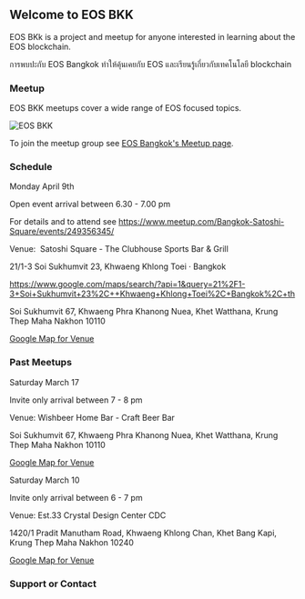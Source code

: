 ## Welcome to EOS BKK
EOS BKk is a project and meetup for anyone interested in learning about the EOS blockchain.

การพบปะกับ EOS Bangkok ทำให้คุ้นเคยกับ EOS และเรียนรู้เกี่ยวกับเทคโนโลยี blockchain

### Meetup

EOS BKK meetups cover a wide range of EOS focused topics.

![EOS BKK](https://secure.meetupstatic.com/photos/event/7/b/e/7/600_467311719.jpeg)

To join the meetup group see [EOS Bangkok's Meetup page](https://meetup.com/eos-bangkok/).

### Schedule

Monday April 9th

Open event arrival between 6.30 - 7.00 pm

For details and to attend see
https://www.meetup.com/Bangkok-Satoshi-Square/events/249356345/

Venue:  Satoshi Square - The Clubhouse Sports Bar & Grill

21/1-3 Soi Sukhumvit 23, Khwaeng Khlong Toei · Bangkok

https://www.google.com/maps/search/?api=1&query=21%2F1-3+Soi+Sukhumvit+23%2C++Khwaeng+Khlong+Toei%2C+Bangkok%2C+th

Soi Sukhumvit 67, Khwaeng Phra Khanong Nuea, Khet Watthana, Krung Thep Maha Nakhon 10110

[Google Map for Venue](https://goo.gl/maps/H2XiTsgqcC32)


### Past Meetups

Saturday March 17

Invite only arrival between 7 - 8 pm

Venue:  Wishbeer Home Bar - Craft Beer Bar

Soi Sukhumvit 67, Khwaeng Phra Khanong Nuea, Khet Watthana, Krung Thep Maha Nakhon 10110

[Google Map for Venue](https://goo.gl/maps/H2XiTsgqcC32)


Saturday March 10

Invite only arrival between 6 - 7 pm

Venue: Est.33 Crystal Design Center CDC

1420/1 Pradit Manutham Road,
Khwaeng Khlong Chan, Khet Bang Kapi, Krung Thep Maha Nakhon 10240

[Google Map for Venue](https://goo.gl/maps/BrGwwoNNo992)


### Support or Contact

